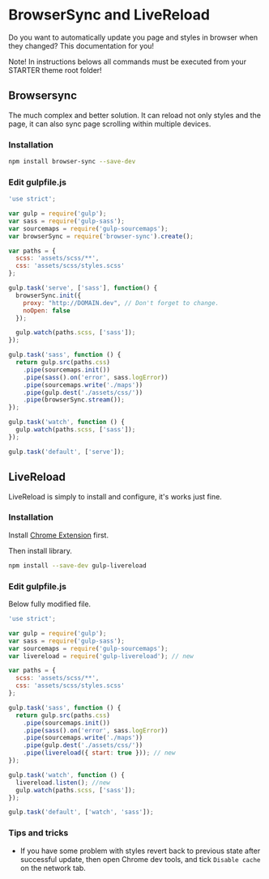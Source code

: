 # BrowserSync and LiveReload

Do you want to automatically update you page and styles in browser when they changed? This documentation for you!

Note! In instructions belows all commands must be executed from your STARTER theme root folder!

## Browsersync

The much complex and better solution. It can reload not only styles and the page, it can also sync page scrolling within multiple devices.

### Installation

~~~bash
npm install browser-sync --save-dev
~~~

### Edit gulpfile.js

~~~js
'use strict';

var gulp = require('gulp');
var sass = require('gulp-sass');
var sourcemaps = require('gulp-sourcemaps');
var browserSync = require('browser-sync').create();

var paths = {
  scss: 'assets/scss/**',
  css: 'assets/scss/styles.scss'
};

gulp.task('serve', ['sass'], function() {
  browserSync.init({
    proxy: "http://DOMAIN.dev", // Don't forget to change.
    noOpen: false
  });

  gulp.watch(paths.scss, ['sass']);
});

gulp.task('sass', function () {
  return gulp.src(paths.css)
    .pipe(sourcemaps.init())
    .pipe(sass().on('error', sass.logError))
    .pipe(sourcemaps.write('./maps'))
    .pipe(gulp.dest('./assets/css/'))
    .pipe(browserSync.stream());
});

gulp.task('watch', function () {
  gulp.watch(paths.scss, ['sass']);
});

gulp.task('default', ['serve']);
~~~

## LiveReload

LiveReload is simply to install and configure, it's works just fine.

### Installation

Install [Chrome Extension](https://chrome.google.com/webstore/detail/livereload/jnihajbhpnppcggbcgedagnkighmdlei?hl=ru) first.

Then install library.

~~~bash
npm install --save-dev gulp-livereload
~~~

### Edit gulpfile.js

Below fully modified file.

~~~js
'use strict';

var gulp = require('gulp');
var sass = require('gulp-sass');
var sourcemaps = require('gulp-sourcemaps');
var livereload = require('gulp-livereload'); // new

var paths = {
  scss: 'assets/scss/**',
  css: 'assets/scss/styles.scss'
};

gulp.task('sass', function () {
  return gulp.src(paths.css)
    .pipe(sourcemaps.init())
    .pipe(sass().on('error', sass.logError))
    .pipe(sourcemaps.write('./maps'))
    .pipe(gulp.dest('./assets/css/'))
    .pipe(livereload({ start: true })); // new
});

gulp.task('watch', function () {
  livereload.listen(); //new
  gulp.watch(paths.scss, ['sass']);
});

gulp.task('default', ['watch', 'sass']);
~~~~

### Tips and tricks

* If you have some problem with styles revert back to previous state after successful update, then open Chrome dev tools, and tick `Disable cache` on the network tab.
